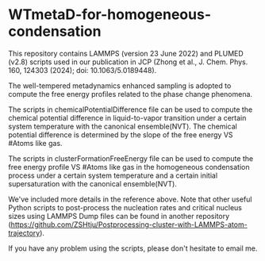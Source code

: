 # WTmetaD-for-homogeneous-condensation

This repository contains LAMMPS (version 23 June 2022) and PLUMED (v2.8) scripts used in our publication in JCP (Zhong et al., J. Chem. Phys. 160, 124303 (2024); doi: 10.1063/5.0189448).

The well-tempered metadynamics enhanced sampling is adopted to compute the free energy profiles related to the phase change phenomena.

The scripts in chemicalPotentialDifference file can be used to compute the chemical potential difference in liquid-to-vapor transition under a certain system temperature with the canonical ensemble(NVT). The chemical potential difference is determined by the slope of the free energy VS #Atoms like gas.

The scripts in clusterFormationFreeEnergy file can be used to compute the free energy profile VS #Atoms like gas in the homogeneous condensation process under a certain system temperature and a certain initial supersaturation with the canonical ensemble(NVT).

We've included more details in the reference above. Note that other useful Python scripts to post-process the nucleation rates and critical nucleus sizes using LAMMPS Dump files can be found in another repository (https://github.com/ZSHtju/Postprocessing-cluster-with-LAMMPS-atom-trajectory). 

If you have any problem using the scripts, please don't hesitate to email me. 

